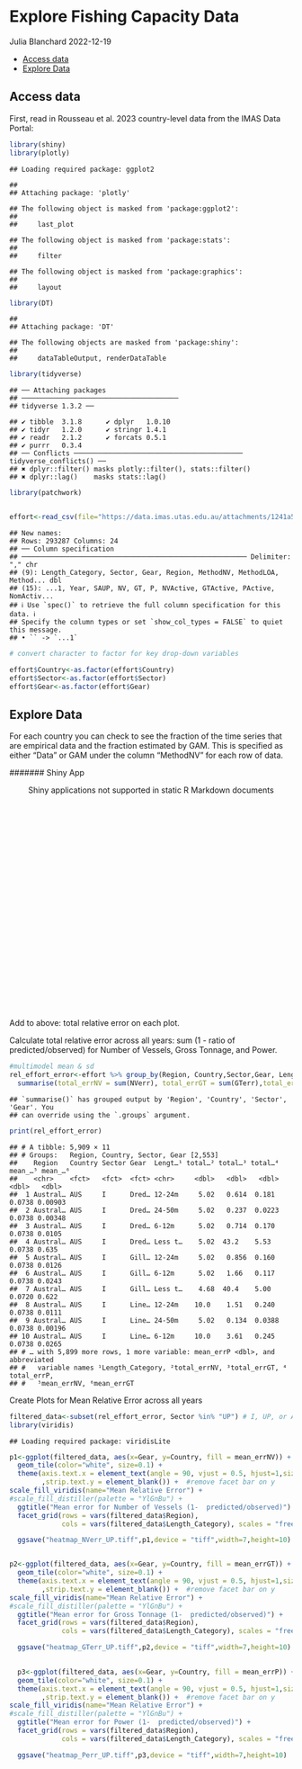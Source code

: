 Explore Fishing Capacity Data
================
Julia Blanchard
2022-12-19

- <a href="#access-data" id="toc-access-data">Access data</a>
- <a href="#explore-data" id="toc-explore-data">Explore Data</a>

## Access data

First, read in Rousseau et al. 2023 country-level data from the IMAS
Data Portal:

``` r
library(shiny)
library(plotly)
```

    ## Loading required package: ggplot2

    ## 
    ## Attaching package: 'plotly'

    ## The following object is masked from 'package:ggplot2':
    ## 
    ##     last_plot

    ## The following object is masked from 'package:stats':
    ## 
    ##     filter

    ## The following object is masked from 'package:graphics':
    ## 
    ##     layout

``` r
library(DT)
```

    ## 
    ## Attaching package: 'DT'

    ## The following objects are masked from 'package:shiny':
    ## 
    ##     dataTableOutput, renderDataTable

``` r
library(tidyverse)
```

    ## ── Attaching packages
    ## ───────────────────────────────────────
    ## tidyverse 1.3.2 ──

    ## ✔ tibble  3.1.8      ✔ dplyr   1.0.10
    ## ✔ tidyr   1.2.0      ✔ stringr 1.4.1 
    ## ✔ readr   2.1.2      ✔ forcats 0.5.1 
    ## ✔ purrr   0.3.4      
    ## ── Conflicts ────────────────────────────────────────── tidyverse_conflicts() ──
    ## ✖ dplyr::filter() masks plotly::filter(), stats::filter()
    ## ✖ dplyr::lag()    masks stats::lag()

``` r
library(patchwork)


effort<-read_csv(file="https://data.imas.utas.edu.au/attachments/1241a51d-c8c2-4432-aa68-3d2bae142794/CapacityCountryLevel_Detailed.csv")[,-1]
```

    ## New names:
    ## Rows: 293287 Columns: 24
    ## ── Column specification
    ## ──────────────────────────────────────────────────────── Delimiter: "," chr
    ## (9): Length_Category, Sector, Gear, Region, MethodNV, MethodLOA, Method... dbl
    ## (15): ...1, Year, SAUP, NV, GT, P, NVActive, GTActive, PActive, NomActiv...
    ## ℹ Use `spec()` to retrieve the full column specification for this data. ℹ
    ## Specify the column types or set `show_col_types = FALSE` to quiet this message.
    ## • `` -> `...1`

``` r
# convert character to factor for key drop-down variables

effort$Country<-as.factor(effort$Country)
effort$Sector<-as.factor(effort$Sector)
effort$Gear<-as.factor(effort$Gear)
```

## Explore Data

For each country you can check to see the fraction of the time series
that are empirical data and the fraction estimated by GAM. This is
specified as either “Data” or GAM under the column “MethodNV” for each
row of data.

####### Shiny App

<div style="width: 100% ; height: 400px ; text-align: center; box-sizing: border-box; -moz-box-sizing: border-box; -webkit-box-sizing: border-box;" class="muted well">Shiny applications not supported in static R Markdown documents</div>

Add to above: total relative error on each plot.

Calculate total relative error across all years: sum (1 - ratio of
predicted/observed) for Number of Vessels, Gross Tonnage, and Power.

``` r
#multimodel mean & sd
rel_effort_error<-effort %>% group_by(Region, Country,Sector,Gear, Length_Category) %>%
  summarise(total_errNV = sum(NVerr), total_errGT = sum(GTerr),total_errP=sum(Perr),mean_errNV = mean(NVerr), mean_errGT = mean(GTerr),mean_errP=mean(Perr))
```

    ## `summarise()` has grouped output by 'Region', 'Country', 'Sector', 'Gear'. You
    ## can override using the `.groups` argument.

``` r
print(rel_effort_error)
```

    ## # A tibble: 5,909 × 11
    ## # Groups:   Region, Country, Sector, Gear [2,553]
    ##    Region   Country Sector Gear  Lengt…¹ total…² total…³ total…⁴ mean_…⁵ mean_…⁶
    ##    <chr>    <fct>   <fct>  <fct> <chr>     <dbl>   <dbl>   <dbl>   <dbl>   <dbl>
    ##  1 Austral… AUS     I      Dred… 12-24m     5.02   0.614  0.181   0.0738 0.00903
    ##  2 Austral… AUS     I      Dred… 24-50m     5.02   0.237  0.0223  0.0738 0.00348
    ##  3 Austral… AUS     I      Dred… 6-12m      5.02   0.714  0.170   0.0738 0.0105 
    ##  4 Austral… AUS     I      Dred… Less t…    5.02  43.2    5.53    0.0738 0.635  
    ##  5 Austral… AUS     I      Gill… 12-24m     5.02   0.856  0.160   0.0738 0.0126 
    ##  6 Austral… AUS     I      Gill… 6-12m      5.02   1.66   0.117   0.0738 0.0243 
    ##  7 Austral… AUS     I      Gill… Less t…    4.68  40.4    5.00    0.0720 0.622  
    ##  8 Austral… AUS     I      Line… 12-24m    10.0    1.51   0.240   0.0738 0.0111 
    ##  9 Austral… AUS     I      Line… 24-50m     5.02   0.134  0.0388  0.0738 0.00196
    ## 10 Austral… AUS     I      Line… 6-12m     10.0    3.61   0.245   0.0738 0.0265 
    ## # … with 5,899 more rows, 1 more variable: mean_errP <dbl>, and abbreviated
    ## #   variable names ¹​Length_Category, ²​total_errNV, ³​total_errGT, ⁴​total_errP,
    ## #   ⁵​mean_errNV, ⁶​mean_errGT

Create Plots for Mean Relative Error across all years

``` r
filtered_data<-subset(rel_effort_error, Sector %in% "UP") # I, UP, or APW
library(viridis)
```

    ## Loading required package: viridisLite

``` r
p1<-ggplot(filtered_data, aes(x=Gear, y=Country, fill = mean_errNV)) +
  geom_tile(color="white", size=0.1) +
  theme(axis.text.x = element_text(angle = 90, vjust = 0.5, hjust=1,size=6),axis.text.y = element_text(size=3)
        ,strip.text.y = element_blank()) +  #remove facet bar on y
scale_fill_viridis(name="Mean Relative Error") +
#scale_fill_distiller(palette = "YlGnBu") +
  ggtitle("Mean error for Number of Vessels (1-  predicted/observed)") +
  facet_grid(rows = vars(filtered_data$Region),
             cols = vars(filtered_data$Length_Category), scales = "free", space="free_y") 

  ggsave("heatmap_NVerr_UP.tiff",p1,device = "tiff",width=7,height=10)


p2<-ggplot(filtered_data, aes(x=Gear, y=Country, fill = mean_errGT)) +
  geom_tile(color="white", size=0.1) +
  theme(axis.text.x = element_text(angle = 90, vjust = 0.5, hjust=1,size=6),axis.text.y = element_text(size=3)
        ,strip.text.y = element_blank()) +  #remove facet bar on y
scale_fill_viridis(name="Mean Relative Error") +
#scale_fill_distiller(palette = "YlGnBu") +
  ggtitle("Mean error for Gross Tonnage (1-  predicted/observed)") +
  facet_grid(rows = vars(filtered_data$Region),
             cols = vars(filtered_data$Length_Category), scales = "free", space="free_y") 

  ggsave("heatmap_GTerr_UP.tiff",p2,device = "tiff",width=7,height=10)

  
  p3<-ggplot(filtered_data, aes(x=Gear, y=Country, fill = mean_errP)) +
  geom_tile(color="white", size=0.1) +
  theme(axis.text.x = element_text(angle = 90, vjust = 0.5, hjust=1,size=6),axis.text.y = element_text(size=3)
        ,strip.text.y = element_blank()) +  #remove facet bar on y
scale_fill_viridis(name="Mean Relative Error") +
#scale_fill_distiller(palette = "YlGnBu") +
  ggtitle("Mean error for Power (1-  predicted/observed)") +
  facet_grid(rows = vars(filtered_data$Region),
             cols = vars(filtered_data$Length_Category), scales = "free", space="free_y") 

  ggsave("heatmap_Perr_UP.tiff",p3,device = "tiff",width=7,height=10)
```

